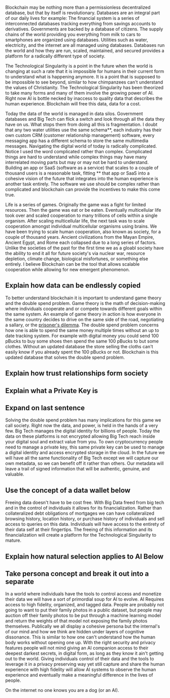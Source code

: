 Blockchain may be nothing more than a permissionless decentralized database, but that by itself is revolutionary. Databases are an integral part of our daily lives for example:
The financial system is a series of interconnected databases tracking everything from savings accounts to derivatives. Governments are backed by a database of citizens. The supply chains of the world providing you everything from milk to cars to smartphones are organized using databases. Utilities such as water, electricity, and the internet are all managed using databases. Databases run the world and how they are run, scaled, maintained, and secured provides a platform for a radically different type of society.

The Technological Singularity is a point in the future when the world is changing at such a rate that it is impossible for humans in their current form to understand what is happening anymore. It is a point that is supposed to be impossible to see beyond, similar to how chimpanzees can't understand the values of Christianity. The Technological Singularity has been theorized to take many forms and many of them involve the growing power of AI. Right now AI is bottle necked by inaccess to quality data that describes the human experience. Blockchain will free this data, data for a cost.

Today the data of the world is managed in data silos. Government databases and Big Tech can flick a switch and look through all the data they have on us. What stops them from doing all this is fragmentation. I doubt that any two water utilities use the same schema**, each industry has their own custom CRM (customer relationship management) software, every messaging app has a different schema to store the same multimedia messages. Navigating the digital world of today is radically complicated. Notice I used the word complicated rather than complex. Complicated things are hard to understand while complex things may have many interrelated moving parts but may or may not be hard to understand. Building an app or SaaS (software as a service) that scales to a couple of thousand users is a reasonable task, fitting ** that app or SaaS into a cohesive vision of the future that integrates into the human experience is another task entirely. The software we use should be complex rather than complicated and blockchain can provide the incentives to make this come true.

Life is a series of games. Originally the game was a fight for limited resources. Then the game was eat or be eaten. Eventually multicellular life took over and scaled cooperation to many trillions of cells within a single organism. After scaling multicellular life, the next task was to scale cooperation amongst individual multicellular organisms using brains. We have been trying to scale human cooperation, also known as society, for a couple of thousand years. Ancient civilizations from the Mayan Empire, Ancient Egypt, and Rome each collapsed due to a long series of factors. Unlike the societies of the past for the first time we as a gloabl society have the ability to end it all for future society's via nuclear war, resource depletion, climate change, biological misfortunes, or something else entirely. I believe Blockchain can be the tool that allows scalable cooperation while allowing for new emergent phenomenon.

## Explain how data can be endlessly copied

To better understand blockchain it is important to understand game theory and the double spend problem. Game theory is the math of decision-making where individuals cooperate and or compete towards different goals within the same system. An example of game theory in action is how everyone in the same country decides to drive on the same side of the road, negotiating a sallary, or the [prisoner's dilemma](https://www.britannica.com/science/game-theory/The-prisoners-dilemma). The double spend problem concerns how one is able to spend the same money multiple times without an up to date tracking system. For example with digital money you could send 100 pBucks to buy some shoes then spend the same 100 pBucks to but some clothes. Without an updated database the store selling the cloths can't easily know if you already spent the 100 pBucks or not. Blockchain is this updated database that solves the double spend problem.

## Explain how trust relationships form society

## Explain what a Private Key is

## Expand on last sentence

Solving the double spend problem has many implications for this game we call society. Right now the data, and power, is held in the hands of a very few. Big Tech manages the digital identity for billions of people. Today the data on these platforms is not encrypted allowing Big Tech reach inside your digital soul and extract value from you. To own cryptocurrency people need to manage a private key, this same private key can be used to manage a digital identity and access encrypted storage in the cloud. In the future we will have all the same functionality of Big Tech except we will capture our own metadata, so we can benefit off it rather than others. Our metadata will leave a trail of signed information that will be authentic, genuine, and valuable.

## Use the concept of a data wallet below

Freeing data doesn't have to be cost free. With Big Data freed from big tech and in the control of individuals it allows for its financialization. Rather than collateralized debt obligations of mortgages we can have collateralized browsing history, location history, or purchase history of individuals and sell access to queries on this data. Individuals will have access to the entirety of their data self at their fingertips. The freeing of this information and its financialization will create a platform for the Technological Singularity to mature.  

## Explain how natural selection applies to AI Below

## Take persona concept and break it out into a separate

In a world where individuals have the tools to control access and monetize their data we will have a sort of primordial soup for AI to evolve. AI Requires access to high fidelity, organized, and tagged data. People are probably not going to want to put their family photos in a public dataset, but people may auction off their family photos to be put through a machine learning model and return the weights of that model not exposing the family photos themselves. Publically we all display a cohesive persona but the internal's of our mind and how we think are hidden under layers of cognitive dissonance. This is similar to how one can't understand how the human body works without opening one up. With the right security and privacy features people will not mind giving an AI companion access to their deepest darkest secrets, in digital form, as long as they know it ain't getting out to the world. Giving individuals control of their data and the tools to leverage it in a privacy preserving way yet still capture and share the human experience with high fidelity will allow AI systems to observe the human experience and eventually make a meaningful difference in the lives of people.

On the internet no one knows you are a dog (or an AI).
